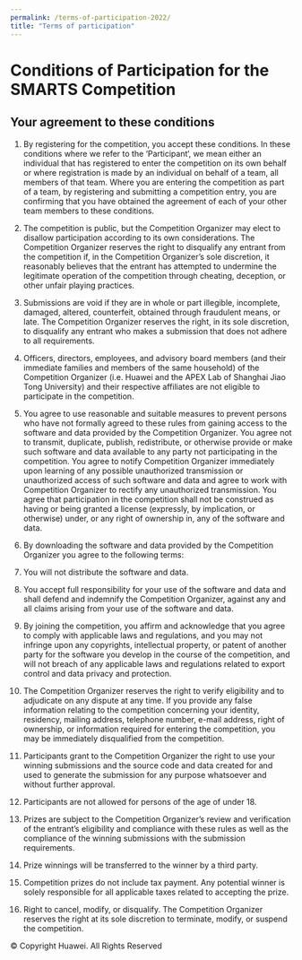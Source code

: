 ```yaml
---
permalink: /terms-of-participation-2022/
title: "Terms of participation"
---
```


# Conditions of Participation for the SMARTS Competition
## Your agreement to these conditions
1. By registering for the competition, you accept these conditions. In these conditions where we refer to the ‘Participant‘, we mean either an individual that has registered to enter the competition on its own behalf or where registration is made by an individual on behalf of a team, all members of that team. Where you are entering the competition as part of a team, by registering and submitting a competition entry, you are confirming that you have obtained the agreement of each of your other team members to these conditions.

1. The competition is public, but the Competition Organizer may elect to disallow participation according to its own considerations.
The Competition Organizer reserves the right to disqualify any entrant from the competition if, in the Competition Organizer’s sole discretion, it reasonably believes that the entrant has attempted to undermine the legitimate operation of the competition through cheating, deception, or other unfair playing practices.
1. Submissions are void if they are in whole or part illegible, incomplete, damaged, altered, counterfeit, obtained through fraudulent means, or late. The Competition Organizer reserves the right, in its sole discretion, to disqualify any entrant who makes a submission that does not adhere to all requirements.
1. Officers, directors, employees, and advisory board members (and their immediate families and members of the same household) of the Competition Organizer (i.e. Huawei and the APEX Lab of Shanghai Jiao Tong University) and their respective affiliates are not eligible to participate in the competition.
1. You agree to use reasonable and suitable measures to prevent persons who have not formally agreed to these rules from gaining access to the software and data provided by the Competition Organizer. You agree not to transmit, duplicate, publish, redistribute, or otherwise provide or make such software and data available to any party not participating in the competition. You agree to notify Competition Organizer immediately upon learning of any possible unauthorized transmission or unauthorized access of such software and data and agree to work with Competition Organizer to rectify any unauthorized transmission. You agree that participation in the competition shall not be construed as having or being granted a license (expressly, by implication, or otherwise) under, or any right of ownership in, any of the software and data.
1. By downloading the software and data provided by the Competition Organizer you agree to the following terms:
1. You will not distribute the software and data.
1. You accept full responsibility for your use of the software and data and shall defend and indemnify the Competition Organizer, against any and all claims arising from your use of the software and data.
1. By joining the competition, you affirm and acknowledge that you agree to comply with applicable laws and regulations, and you may not infringe upon any copyrights, intellectual property, or patent of another party for the software you develop in the course of the competition, and will not breach of any applicable laws and regulations related to export control and data privacy and protection.
1. The Competition Organizer reserves the right to verify eligibility and to adjudicate on any dispute at any time. If you provide any false information relating to the competition concerning your identity, residency, mailing address, telephone number, e-mail address, right of ownership, or information required for entering the competition, you may be immediately disqualified from the competition.
1. Participants grant to the Competition Organizer the right to use your winning submissions and the source code and data created for and used to generate the submission for any purpose whatsoever and without further approval.
1. Participants are not allowed for persons of the age of under 18.
1. Prizes are subject to the Competition Organizer’s review and verification of the entrant’s eligibility and compliance with these rules as well as the compliance of the winning submissions with the submission requirements.
1. Prize winnings will be transferred to the winner by a third party.
1. Competition prizes do not include tax payment. Any potential winner is solely responsible for all applicable taxes related to accepting the prize.
1. Right to cancel, modify, or disqualify. The Competition Organizer reserves the right at its sole discretion to terminate, modify, or suspend the competition.

© Copyright Huawei. All Rights Reserved
